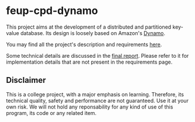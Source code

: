 # feup-cpd-dynamo

This project aims at the development of a distributed and partitioned key-value database. Its design is loosely based on Amazon's [Dynamo](https://www.allthingsdistributed.com/files/amazon-dynamo-sosp2007.pdf).

You may find all the project's description and requirements [here](https://web.fe.up.pt/~pfs/aulas/cpd2122/projs/proj2/proj2.html).

Some technical details are discussed in the [final report](/doc/report.pdf). Please refer to it for implementation details that are not present in the requirements page.

## Disclaimer

This is a college project, with a major emphasis on learning. Therefore, its technical quality, safety and performance are not guaranteed. Use it at your own risk. We will not hold any reponsability for any kind of use of this program, its code or any related item.
